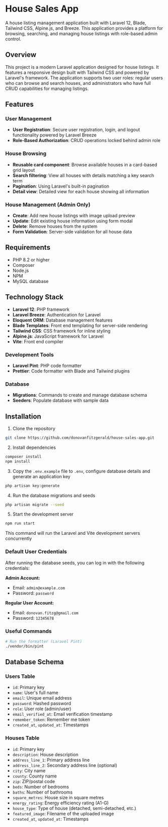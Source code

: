 # House Sales App

A house listing management application built with Laravel 12, Blade, Tailwind CSS, Alpine.js, and Breeze. This application provides a platform for browsing, searching, and managing house listings with role-based admin control.

## Overview

This project is a modern Laravel application designed for house listings. It features a responsive design built with Tailwind CSS and powered by Laravel's framework. The application supports two user roles: regular users who can browse and search houses, and administrators who have full CRUD capabilities for managing listings.

## Features

### User Management

- **User Registration**: Secure user registration, login, and logout functionality powered by Laravel Breeze
- **Role-Based Authorization**: CRUD operations locked behind admin role

### House Browsing

- **Reusable card component**: Browse available houses in a card-based grid layout
- **Search filtering**: View all houses with details matching a key search term
- **Pagination**: Using Laravel's built-in pagination
- **Detail view**: Detailed view for each house showing all information

### House Management (Admin Only)

- **Create**: Add new house listings with image upload preview
- **Update**: Edit existing house information using form modal
- **Delete**: Remove houses from the system
- **Form Validation**: Server-side validation for all house data

## Requirements

- PHP 8.2 or higher
- Composer
- Node.js
- NPM
- MySQL database

## Technology Stack

- **Laravel 12**: PHP framework
- **Laravel Breeze**: Authentication for Laravel
- **Eloquent ORM**: Database management features
- **Blade Templates**: Front end templating for server-side rendering
- **Tailwind CSS**: CSS framework for inline styling
- **Alpine.js**: JavaScript framework for Laravel
- **Vite**: Front end compiler

### Development Tools

- **Laravel Pint**: PHP code formatter
- **Prettier**: Code formatter with Blade and Tailwind plugins

### Database

- **Migrations**: Commands to create and manage database schema
- **Seeders**: Populate database with sample data

## Installation

1. Clone the repository

```bash
git clone https://github.com/donovanfitzgerald/house-sales-app.git
```

2. Install dependencies

```bash
composer install
npm install
```

3. Copy the `.env.example` file to `.env`, configure database details and generate an application key

```bash
php artisan key:generate
```

4. Run the database migrations and seeds

```bash
php artisan migrate --seed
```

5. Start the development server

```bash
npm run start
```

This command will run the Laravel and Vite development servers concurrently

### Default User Credentials

After running the database seeds, you can log in with the following credentials:

**Admin Account:**

- Email: `admin@example.com`
- Password: `password`

**Regular User Account:**

- Email: `donovan.fitzg@gmail.com`
- Password: `12345678`

### Useful Commands

```bash
# Run the formatter (Laravel Pint)
./vendor/bin/pint
```

## Database Schema

### Users Table

- `id`: Primary key
- `name`: User's full name
- `email`: Unique email address
- `password`: Hashed password
- `role`: User role (admin/user)
- `email_verified_at`: Email verification timestamp
- `remember_token`: Remember me token
- `created_at`, `updated_at`: Timestamps

### Houses Table

- `id`: Primary key
- `description`: House description
- `address_line_1`: Primary address line
- `address_line_2`: Secondary address line (optional)
- `city`: City name
- `county`: County name
- `zip`: ZIP/postal code
- `beds`: Number of bedrooms
- `baths`: Number of bathrooms
- `square_metres`: House size in square metres
- `energy_rating`: Energy efficiency rating (A1-G)
- `house_type`: Type of house (detached, semi-detached, etc.)
- `featured_image`: Filename of the uploaded image
- `created_at`, `updated_at`: Timestamps
